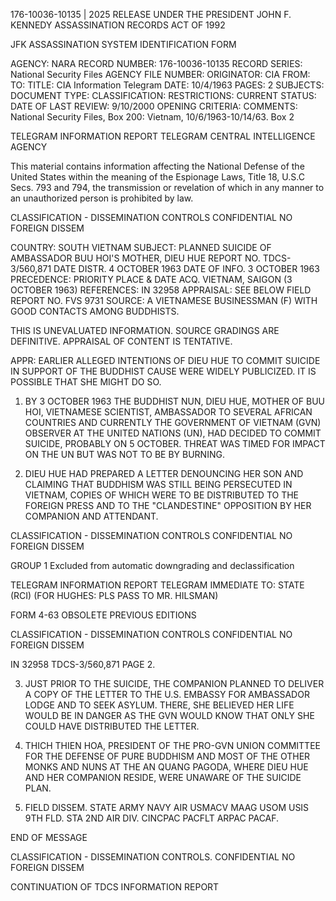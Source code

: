 176-10036-10135 | 2025 RELEASE UNDER THE PRESIDENT JOHN F. KENNEDY ASSASSINATION RECORDS ACT OF 1992

JFK ASSASSINATION SYSTEM
IDENTIFICATION FORM

AGENCY: NARA
RECORD NUMBER: 176-10036-10135
RECORD SERIES: National Security Files
AGENCY FILE NUMBER:
ORIGINATOR: CIA
FROM:
TO:
TITLE: CIA Information Telegram
DATE: 10/4/1963
PAGES: 2
SUBJECTS:
DOCUMENT TYPE:
CLASSIFICATION:
RESTRICTIONS:
CURRENT STATUS:
DATE OF LAST REVIEW: 9/10/2000
OPENING CRITERIA:
COMMENTS: National Security Files, Box 200: Vietnam, 10/6/1963-10/14/63. Box 2

TELEGRAM INFORMATION REPORT TELEGRAM
CENTRAL INTELLIGENCE AGENCY

This material contains information affecting the National Defense of the United States within the meaning of the Espionage Laws, Title 18, U.S.C Secs. 793 and 794, the transmission or revelation of which in any manner to an unauthorized person is prohibited by law.

CLASSIFICATION - DISSEMINATION CONTROLS
CONFIDENTIAL NO FOREIGN DISSEM

COUNTRY: SOUTH VIETNAM
SUBJECT: PLANNED SUICIDE OF AMBASSADOR BUU HOI'S MOTHER, DIEU HUE
REPORT NO. TDCS-3/560,871
DATE DISTR. 4 OCTOBER 1963
DATE OF INFO. 3 OCTOBER 1963
PRECEDENCE: PRIORITY
PLACE & DATE ACQ. VIETNAM, SAIGON (3 OCTOBER 1963)
REFERENCES: IN 32958
APPRAISAL: SEE BELOW
FIELD REPORT NO. FVS 9731
SOURCE: A VIETNAMESE BUSINESSMAN (F) WITH GOOD CONTACTS AMONG BUDDHISTS.

THIS IS UNEVALUATED INFORMATION. SOURCE GRADINGS ARE DEFINITIVE. APPRAISAL OF CONTENT IS TENTATIVE.

APPR: EARLIER ALLEGED INTENTIONS OF DIEU HUE TO COMMIT SUICIDE IN SUPPORT OF THE BUDDHIST CAUSE WERE WIDELY PUBLICIZED. IT IS POSSIBLE THAT SHE MIGHT DO SO.

1. BY 3 OCTOBER 1963 THE BUDDHIST NUN, DIEU HUE, MOTHER OF BUU HOI, VIETNAMESE SCIENTIST, AMBASSADOR TO SEVERAL AFRICAN COUNTRIES AND CURRENTLY THE GOVERNMENT OF VIETNAM (GVN) OBSERVER AT THE UNITED NATIONS (UN), HAD DECIDED TO COMMIT SUICIDE, PROBABLY ON 5 OCTOBER. THREAT WAS TIMED FOR IMPACT ON THE UN BUT WAS NOT TO BE BY BURNING.

2. DIEU HUE HAD PREPARED A LETTER DENOUNCING HER SON AND CLAIMING THAT BUDDHISM WAS STILL BEING PERSECUTED IN VIETNAM, COPIES OF WHICH WERE TO BE DISTRIBUTED TO THE FOREIGN PRESS AND TO THE "CLANDESTINE" OPPOSITION BY HER COMPANION AND ATTENDANT.

CLASSIFICATION - DISSEMINATION CONTROLS
CONFIDENTIAL NO FOREIGN DISSEM

GROUP 1
Excluded from automatic downgrading and declassification

TELEGRAM INFORMATION REPORT TELEGRAM
IMMEDIATE TO: STATE (RCI) (FOR HUGHES: PLS PASS TO MR. HILSMAN)

FORM 4-63 OBSOLETE PREVIOUS EDITIONS

CLASSIFICATION - DISSEMINATION CONTROLS
CONFIDENTIAL NO FOREIGN DISSEM

IN 32958
TDCS-3/560,871
PAGE 2.

3. JUST PRIOR TO THE SUICIDE, THE COMPANION PLANNED TO DELIVER A COPY OF THE LETTER TO THE U.S. EMBASSY FOR AMBASSADOR LODGE AND TO SEEK ASYLUM. THERE, SHE BELIEVED HER LIFE WOULD BE IN DANGER AS THE GVN WOULD KNOW THAT ONLY SHE COULD HAVE DISTRIBUTED THE LETTER.

4. THICH THIEN HOA, PRESIDENT OF THE PRO-GVN UNION COMMITTEE FOR THE DEFENSE OF PURE BUDDHISM AND MOST OF THE OTHER MONKS AND NUNS AT THE AN QUANG PAGODA, WHERE DIEU HUE AND HER COMPANION RESIDE, WERE UNAWARE OF THE SUICIDE PLAN.

5. FIELD DISSEM. STATE ARMY NAVY AIR USMACV MAAG USOM USIS 9TH FLD. STA 2ND AIR DIV. CINCPAC PACFLT ARPAC PACAF.

END OF MESSAGE

CLASSIFICATION - DISSEMINATION CONTROLS.
CONFIDENTIAL NO FOREIGN DISSEM

CONTINUATION OF TDCS INFORMATION REPORT
